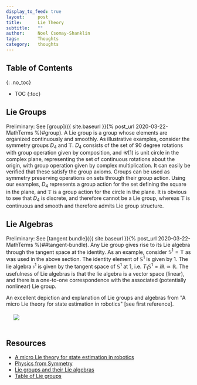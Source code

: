 ```yaml
---
display_to_feed: true
layout:     post
title:      Lie Theory
subtitle:   ""
author:     Noel Csomay-Shanklin
tags:       Thoughts
category:   thoughts
---
```

## Table of Contents
{: .no_toc}
* TOC
{:toc}

## Lie Groups
Preliminary: See [group]({{ site.baseurl }}{% post_url 2020-03-22-MathTerms %}#group). A Lie group is a group whose elements are organized continuously and smoothly. As illustrative examples, consider the symmetry groups $D_4$ and $\mathbb{T}$. $D_4$ consists of the set of 90 degree rotations with group operation given by composition, and $\mathcal{U}(1)$ is unit circle in the complex plane, representing the set of continuous rotations about the origin, with group operation given by complex multiplication. It can easily be verified that these satisfy the group axioms. Groups can be used as symmetry preserving operations on sets through their group action. Using our examples, $D_4$ represents a group action for the set defining the square in the plane, and $\mathbb{T}$ is a group action for the circle in the plane. It is obvious to see that $D_4$ is discrete, and therefore cannot be a Lie group, whereas $\mathbb{T}$ is continuous and smooth and therefore admits Lie group structure.

## Lie Algebras
Preliminary: See [tangent bundle]({{ site.baseurl }}{% post_url 2020-03-22-MathTerms %}##tangent-bundle). Any Lie group gives rise to its Lie algebra through the tangent space at the identity. As an example, consider $\mathbb{S}^1=\mathbb{T}$ as was used in the above section. The identity element of $\mathbb{S}^1$ is given by 1. The lie algebra $\mathfrak{s}^1$ is given by the tangent space of $\mathbb{S}^1$ at 1, i.e. $T_1\mathbb{S}^1=i\mathbb{R}\simeq \mathbb{R}$. The usefulness of Lie algebras is that the lie algebra is a vector space (linear), and there is a one-to-one correspondence with the associated (potentially nonlinear) Lie group. 

An excellent depiction and explanation of Lie groups and algebras from "A micro Lie theory for state estimation in robotics" [see first reference].
<img style="margin:20px 20px" src="https://noelc-s.github.io/website/img/LieTheory.png">
## Resources
* [A micro Lie theory for state estimation in robotics](https://arxiv.org/abs/1812.01537)
* [Physics from Symmetry](https://link.springer.com/book/10.1007/978-3-319-66631-0)
* [Lie groups and their Lie algebras](https://www.youtube.com/watch?v=mJ8ZDdA10GY&t=3501s)
* [Table of Lie groups](https://en.wikipedia.org/wiki/Table_of_Lie_groups)